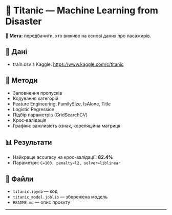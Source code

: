 # 🚢 Titanic — Machine Learning from Disaster

🎯 **Мета:** передбачити, хто виживе на основі даних про пасажирів.

## 📄 Дані
- train.csv з Kaggle: https://www.kaggle.com/c/titanic

## 🔧 Методи
- Заповнення пропусків
- Кодування категорій
- Feature Engineering: FamilySize, IsAlone, Title
- Logistic Regression
- Підбір параметрів (GridSearchCV)
- Крос-валідація
- Графіки: важливість ознак, кореляційна матриця

## 📊 Результати
- Найкраще accuracy на крос-валідації: **82.4%**
- Параметри: `C=100, penalty=l2, solver=liblinear`

## 📂 Файли
- `titanic.ipynb` — код
- `titanic_model.joblib` — збережена модель
- `README.md` — опис проєкту

---
